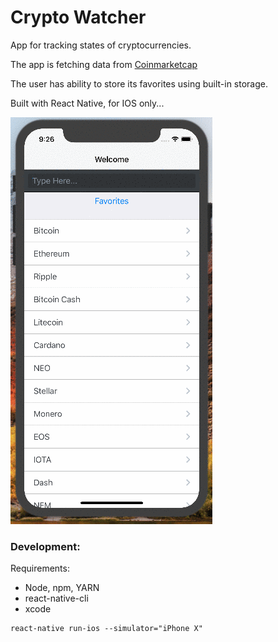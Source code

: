 # Crypto Watcher

App for tracking states of cryptocurrencies.

The app is fetching data from [Coinmarketcap](https://coinmarketcap.com/api/)

The user has ability to store its favorites using built-in storage.

Built with React Native, for IOS only...

![Demo](demo.gif?raw=true "Demo")

### Development:

Requirements:
* Node, npm, YARN
* react-native-cli
* xcode

```
react-native run-ios --simulator="iPhone X"
```
